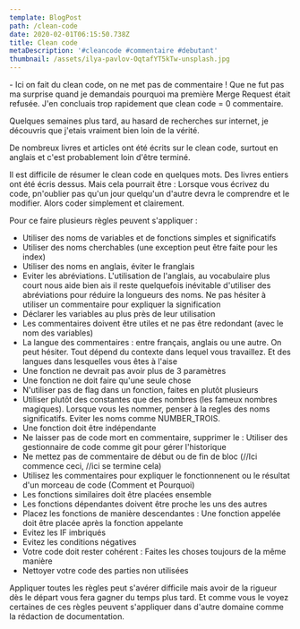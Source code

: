 ```yaml
---
template: BlogPost
path: /clean-code
date: 2020-02-01T06:15:50.738Z
title: Clean code
metaDescription: '#cleancode #commentaire #debutant'
thumbnail: /assets/ilya-pavlov-OqtafYT5kTw-unsplash.jpg
---
```

 \- Ici on fait du clean code, on ne met pas de commentaire !
Que ne fut pas ma surprise quand je demandais pourquoi ma première Merge Request était refusée. J'en concluais trop rapidement que clean code = 0 commentaire.

Quelques semaines plus tard, au hasard de recherches sur internet, je découvris que j'etais vraiment bien loin de la vérité.

De nombreux livres et articles ont été écrits sur le clean code, surtout en anglais et c'est probablement loin d'être terminé.

Il est difficile de résumer le clean code en quelques mots. Des livres entiers ont été écris dessus. Mais cela pourrait être : Lorsque vous écrivez du code, pn'oublier pas qu'un jour quelqu'un d'autre devra le comprendre et le modifier. Alors coder simplement et clairement.

Pour ce faire plusieurs règles peuvent s'appliquer :

 - Utiliser des noms de variables et de fonctions simples et significatifs
 - Utiliser des noms cherchables (une exception peut être faite pour les index)
 - Utiliser des noms en anglais, éviter le franglais
 - Eviter les abréviations. L'utilisation de l'anglais, au vocabulaire plus court nous aide bien ais il reste quelquefois inévitable d'utiliser des abréviations pour réduire la longueurs des noms. Ne pas hésiter à utiliser un commentaire pour expliquer la signification 
 - Déclarer les variables au plus près de leur utilisation
 - Les commentaires doivent être utiles et ne pas être redondant (avec le nom des variables)
 - La langue des commentaires : entre français, anglais ou une autre. On peut hésiter. Tout dépend du contexte dans lequel vous travaillez. Et des langues  dans lesquelles vous êtes à l'aise 
 - Une fonction ne devrait pas avoir plus de 3 paramètres
 - Une fonction ne doit faire qu'une seule chose
 - N'utiliser pas de flag dans un fonction, faites en plutôt plusieurs
 - Utiliser plutôt des constantes que des nombres (les fameux nombres magiques). Lorsque vous les nommer, penser à la regles des noms significatifs. Eviter les noms comme NUMBER_TROIS.
 - Une fonction doit être indépendante
 - Ne laisser pas de code mort en commentaire, supprimer le : Utiliser des gestionnaire de code comme git pour gérer l'historique
 - Ne mettez pas de commentaire de début ou de fin de bloc (//Ici commence ceci, //ici se termine cela)
 - Utilisez les commentaires pour expliquer le fonctionnenent ou le résultat d'un morceau de code (Comment et Pourquoi)
 - Les fonctions similaires doit être placées ensemble
 - Les fonctions dépendantes doivent être proche les uns des autres
 - Placez les fonctions de manière descendantes : Une fonction appelée doit être placée après la fonction appelante
 - Evitez les IF imbriqués
 - Evitez les conditions négatives
 - Votre code doit rester cohérent : Faites les choses toujours de la même manière
 - Nettoyer votre code des parties non utilisées

Appliquer toutes les règles peut s'avérer difficile mais avoir de la rigueur dès le départ vous fera gagner du temps plus tard.
Et comme vous le voyez certaines de ces règles peuvent s'appliquer dans d'autre domaine comme la rédaction de documentation.
 
 


